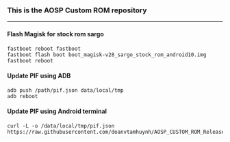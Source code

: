 ### This is the AOSP Custom ROM repository
---------------------------------------------------------------------------------
#### Flash Magisk for stock rom sargo
```
fastboot reboot fastboot 
fastboot flash boot boot_magisk-v28_sargo_stock_rom_android10.img
fastboot reboot
```
#### Update PIF using ADB
```
adb push /path/pif.json data/local/tmp
adb reboot
```
#### Update PIF using Android terminal
```
curl -L -o /data/local/tmp/pif.json https://raw.githubusercontent.com/doanvtamhuynh/AOSP_CUSTOM_ROM_Releases/master/pif.json
```
